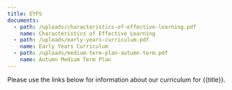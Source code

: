 ```yaml
---
title: EYFS
documents:
  - path: /uploads/characteristics-of-effective-learning.pdf
    name: Characteristics of Effective Learning
  - path: /uploads/early-years-curriculum.pdf
    name: Early Years Curriculum
  - path: /uploads/medium-term-plan-autumn-term.pdf
    name: Autumn Medium Term Plan
---
```


Please use the links below for information about our curriculum for {{title}}.
